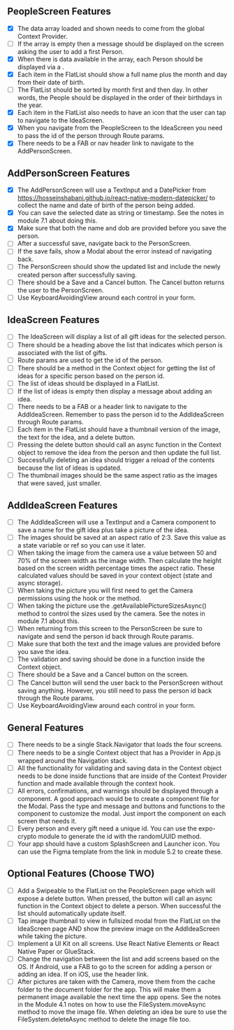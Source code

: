 ## PeopleScreen Features
- [X] The data array loaded and shown needs to come from the global Context Provider.
- [ ] If the array is empty then a message should be displayed on the screen asking the user to add a first Person.
- [X] When there is data available in the array, each Person should be displayed via a <FlatList>.
- [X] Each item in the FlatList should show a full name plus the month and day from their date of birth.
- [ ] The FlatList should be sorted by month first and then day. In other words, the People should be displayed in the order of their birthdays in the year.
- [X] Each item in the FlatList also needs to have an icon that the user can tap to navigate to the IdeaScreen.
- [X] When you navigate from the PeopleScreen to the IdeaScreen you need to pass the id of the person through Route params.
- [X] There needs to be a FAB or nav header link to navigate to the AddPersonScreen.

## AddPersonScreen Features
- [X] The AddPersonScreen will use a TextInput and a DatePicker from https://hosseinshabani.github.io/react-native-modern-datepicker/ to collect the name and date of birth of the person being added.
- [X] You can save the selected date as string or timestamp. See the notes in module 7.1 about doing this.
- [X] Make sure that both the name and dob are provided before you save the person.
- [ ] After a successful save, navigate back to the PersonScreen.
- [ ] If the save fails, show a Modal about the error instead of navigating back.
- [ ] The PersonScreen should show the updated list and include the newly created person after successfully saving.
- [ ] There should be a Save and a Cancel button. The Cancel button returns the user to the PersonScreen.
- [ ] Use KeyboardAvoidingView around each control in your form.

## IdeaScreen Features
- [ ] The IdeaScreen will display a list of all gift ideas for the selected person.
- [ ] There should be a heading above the list that indicates which person is associated with the list of gifts.
- [ ] Route params are used to get the id of the person.
- [ ] There should be a method in the Context object for getting the list of ideas for a specific person based on the person id.
- [ ] The list of ideas should be displayed in a FlatList.
- [ ] If the list of ideas is empty then display a message about adding an idea.
- [ ] There needs to be a FAB or a header link to navigate to the AddIdeaScreen. Remember to pass the person id to the AddIdeaScreen through Route params.
- [ ] Each item in the FlatList should have a thumbnail version of the image, the text for the idea, and a delete button.
- [ ] Pressing the delete button should call an async function in the Context object to remove the idea from the person and then update the full list.
- [ ] Successfully deleting an idea should trigger a reload of the contents because the list of ideas is updated.
- [ ] The thumbnail images should be the same aspect ratio as the images that were saved, just smaller.

## AddIdeaScreen Features
- [ ] The AddIdeaScreen will use a TextInput and a Camera component to save a name for the gift idea plus take a picture of the idea.
- [ ] The images should be saved at an aspect ratio of 2:3. Save this value as a state variable or ref so you can use it later.
- [ ] When taking the image from the camera use a value between 50 and 70% of the screen width as the image width. Then calculate the height based on the screen width percentage times the aspect ratio. These calculated values should be saved in your context object (state and async storage).
- [ ] When taking the picture you will first need to get the Camera permissions using the hook or the method.
- [ ] When taking the picture use the .getAvailablePictureSizesAsync() method to control the sizes used by the camera. See the notes in module 7.1 about this.
- [ ] When returning from this screen to the PersonScreen be sure to navigate and send the person id back through Route params.
- [ ] Make sure that both the text and the image values are provided before you save the idea.
- [ ] The validation and saving should be done in a function inside the Context object.
- [ ] There should be a Save and a Cancel button on the screen.
- [ ] The Cancel button will send the user back to the PersonScreen without saving anything. However, you still need to pass the person id back through the Route params.
- [ ] Use KeyboardAvoidingView around each control in your form.

## General Features
- [ ] There needs to be a single Stack.Navigator that loads the four screens.
- [ ] There needs to be a single Context object that has a Provider in App.js wrapped around the Navigation stack.
- [ ] All the functionality for validating and saving data in the Context object needs to be done inside functions that are inside of the Context Provider function and made available through the context hook.
- [ ] All errors, confirmations, and warnings should be displayed through a <Modal> component. A good approach would be to create a component file for the Modal. Pass the type and message and buttons and functions to the component to customize the modal. Just import the component on each screen that needs it.
- [ ] Every person and every gift need a unique id. You can use the expo-crypto module to generate the id with the randomUUID method.
- [ ] Your app should have a custom SplashScreen and Launcher icon. You can use the Figma template from the link in module 5.2 to create these.

## Optional Features (Choose TWO)
- [ ] Add a Swipeable to the FlatList on the PeopleScreen page which will expose a delete button. When pressed, the button will call an async function in the Context object to delete a person. When successful the list should automatically update itself.
- [ ] Tap image thumbnail to view in fullsized modal from the FlatList on the IdeaScreen page AND show the preview image on the AddIdeaScreen while taking the picture.
- [ ] Implement a UI Kit on all screens. Use React Native Elements or React Native Paper or GlueStack.
- [ ] Change the navigation between the list and add screens based on the OS. If Android, use a FAB to go to the screen for adding a person or adding an idea. If on iOS, use the header link.
- [ ] After pictures are taken with the Camera, move them from the cache folder to the document folder for the app. This will make them a permanent image available the next time the app opens. See the notes in the Module 4.1 notes on how to use the FileSystem.moveAsync method to move the image file. When deleting an idea be sure to use the FileSystem.deleteAsync method to delete the image file too.